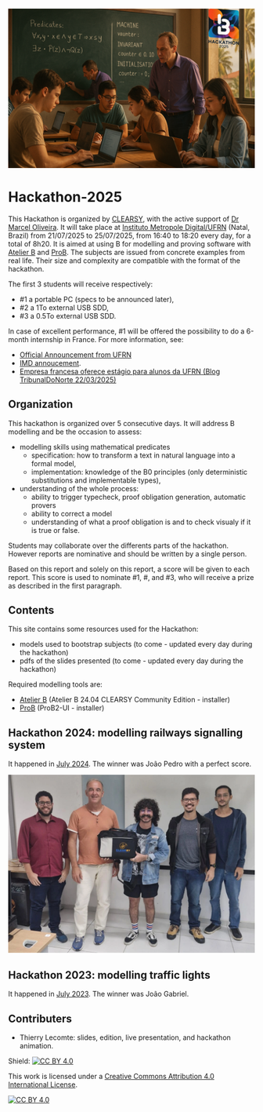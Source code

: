 ![](titire-officiel-hackathon-2025.png)
# Hackathon-2025
This Hackathon is organized by [CLEARSY](https://www.clearsy.com/en/), with the active support of [Dr Marcel Oliveira](https://www.dimap.ufrn.br/~marcel).
It will take place at [Instituto Metropole Digital/UFRN](https://maps.app.goo.gl/tDVkFT9e4XMnW86L7) (Natal, Brazil) from 21/07/2025 to 25/07/2025, from 16:40 to 18:20 every day, for a total of 8h20.
It is aimed at using B for modelling and proving software with [Atelier B](https://www.atelierb.eu/en/) and [ProB](https://prob.hhu.de/).
The subjects are issued from concrete examples from real life. Their size and complexity are compatible with the format of the hackathon.

The first 3 students will receive respectively:
- #1 a portable PC (specs to be announced later),
- #2 a 1To external USB SDD,
- #3 a 0.5To external USB SDD. 

In case of excellent performance, #1 will be offered the possibility to do a 6-month internship in France.
For more information, see:
- [Official Announcement from UFRN](https://boletim.ufrn.br/publico/informativo/4724.pdf)
- [IMD annoucement](https://www.instagram.com/reel/DHMIOGQS8PE/?igsh=bm5ncTMwdm5zM2Vs).
- [Empresa francesa oferece estágio para alunos da UFRN (Blog TribunalDoNorte 22/03/2025)](https://blog.tribunadonorte.com.br/territoriolivre/empresa-francesa-oferece-estagio-para-alunos-da-ufrn/)

## Organization
This hackathon is organized over 5 consecutive days.
It will address B modelling and be the occasion to assess:
- modelling skills using mathematical predicates
  - specification: how to transform a text in natural language into a formal model,
  - implementation: knowledge of the B0 principles (only deterministic substitutions and implementable types),
- understanding of the whole process:
  - ability to trigger typecheck, proof obligation generation, automatic provers
  - ability to correct a model
  - understanding of what a proof obligation is and to check visualy if it is true or false.

Students may collaborate over the differents parts of the hackathon. However reports are nominative and should be written by a single person.

Based on this report and solely on this report, a score will be given to each report. 
This score is used to nominate #1, #, and #3, who will receive a prize as described in the first paragraph. 

## Contents
This site contains some resources used for the Hackathon:
- models used to bootstrap subjects (to come - updated every day during the hackathon)
- pdfs of the slides presented (to come - updated every day during the hackathon)

Required modelling tools are:
- [Atelier B](https://www.atelierb.eu/en/atelier-b-support-maintenance/download-atelier-b/)  (Atelier B 24.04 CLEARSY Community Edition - installer)
- [ProB](https://prob.hhu.de/w/index.php?title=Download#ProB2-UI_(based_on_JavaFX)) (ProB2-UI - installer)

## Hackathon 2024: modelling railways signalling system

It happened in [July 2024](https://github.com/CLEARSY/hackathon-2024).
The winner was João Pedro with a perfect score.

![](winners-hackathon-2024.png)

## Hackathon 2023: modelling traffic lights

It happened in [July 2023](https://github.com/CLEARSY/hackathon).
The winner was João Gabriel.

## Contributers
- Thierry Lecomte: slides, edition, live presentation, and hackathon animation.

Shield: [![CC BY 4.0][cc-by-shield]][cc-by]

This work is licensed under a
[Creative Commons Attribution 4.0 International License][cc-by].

[![CC BY 4.0][cc-by-image]][cc-by]

[cc-by]: http://creativecommons.org/licenses/by/4.0/
[cc-by-image]: https://i.creativecommons.org/l/by/4.0/88x31.png
[cc-by-shield]: https://img.shields.io/badge/License-CC%20BY%204.0-lightgrey.svg
